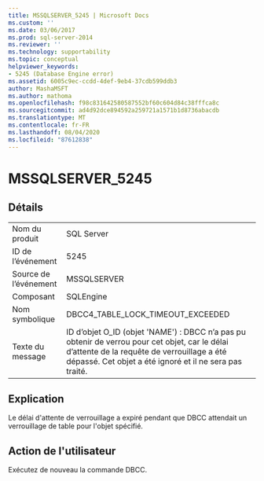 ```yaml
---
title: MSSQLSERVER_5245 | Microsoft Docs
ms.custom: ''
ms.date: 03/06/2017
ms.prod: sql-server-2014
ms.reviewer: ''
ms.technology: supportability
ms.topic: conceptual
helpviewer_keywords:
- 5245 (Database Engine error)
ms.assetid: 6005c9ec-ccdd-4def-9eb4-37cdb599ddb3
author: MashaMSFT
ms.author: mathoma
ms.openlocfilehash: f98c831642580587552bf60c604d84c38fffca8c
ms.sourcegitcommit: ad4d92dce894592a259721a1571b1d8736abacdb
ms.translationtype: MT
ms.contentlocale: fr-FR
ms.lasthandoff: 08/04/2020
ms.locfileid: "87612838"
---
```

# <a name="mssqlserver_5245"></a>MSSQLSERVER_5245
    
## <a name="details"></a>Détails  
  
|||  
|-|-|  
|Nom du produit|SQL Server|  
|ID de l’événement|5245|  
|Source de l’événement|MSSQLSERVER|  
|Composant|SQLEngine|  
|Nom symbolique|DBCC4_TABLE_LOCK_TIMEOUT_EXCEEDED|  
|Texte du message|ID d’objet O_ID (objet 'NAME') : DBCC n’a pas pu obtenir de verrou pour cet objet, car le délai d’attente de la requête de verrouillage a été dépassé. Cet objet a été ignoré et il ne sera pas traité.|  
  
## <a name="explanation"></a>Explication  
 Le délai d'attente de verrouillage a expiré pendant que DBCC attendait un verrouillage de table pour l'objet spécifié.  
  
## <a name="user-action"></a>Action de l'utilisateur  
 Exécutez de nouveau la commande DBCC.  
  
  
